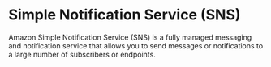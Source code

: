 # Simple Notification Service (SNS)

Amazon Simple Notification Service (SNS) is a fully managed messaging and notification service that allows you to send messages or notifications to a large number of subscribers or endpoints.
